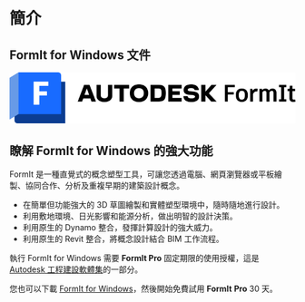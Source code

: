 # 簡介

## FormIt for Windows 文件

![](<.gitbook/assets/formit intro hero image.png>)

## 瞭解 FormIt for Windows 的強大功能

FormIt 是一種直覺式的概念塑型工具，可讓您透過電腦、網頁瀏覽器或平板繪製、協同合作、分析及重複早期的建築設計概念。

* 在簡單但功能強大的 3D 草圖繪製和實體塑型環境中，隨時隨地進行設計。
* 利用敷地環境、日光影響和能源分析，做出明智的設計決策。
* 利用原生的 Dynamo 整合，發揮計算設計的強大威力。
* 利用原生的 Revit 整合，將概念設計結合 BIM 工作流程。

執行 FormIt for Windows 需要 **FormIt Pro** 固定期限的使用授權，這是 [Autodesk 工程建設軟體集](https://www.autodesk.com.tw/collections/architecture-engineering-construction/overview)的一部分。

您也可以下載 [FormIt for Windows](https://formit.autodesk.com/page/download)，然後開始免費試用 **FormIt** **Pro** 30 天。
